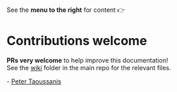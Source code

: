 See the **menu to the right** for content 👉

# Contributions welcome

**PRs very welcome** to help improve this documentation!  
See the [wiki](../tree/master/wiki) folder in the main repo for the relevant files.

\- [Peter Taoussanis](https://www.taoensso.com)